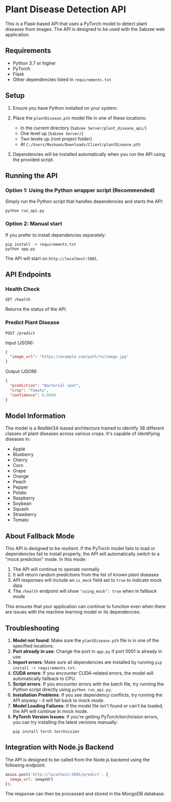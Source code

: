 # Plant Disease Detection API

This is a Flask-based API that uses a PyTorch model to detect plant diseases from images. The API is designed to be used with the Sabzee web application.

## Requirements

- Python 3.7 or higher
- PyTorch
- Flask
- Other dependencies listed in `requirements.txt`

## Setup

1. Ensure you have Python installed on your system.
2. Place the `plantDisease.pth` model file in one of these locations:
   - In the current directory (`Sabzee Server/plant_disease_api/`)
   - One level up (`Sabzee Server/`)
   - Two levels up (root project folder)
   - At `C:/Users/Muskaan/Downloads/Client/plantDisease.pth`

3. Dependencies will be installed automatically when you run the API using the provided script.

## Running the API

### Option 1: Using the Python wrapper script (Recommended)

Simply run the Python script that handles dependencies and starts the API:

```
python run_api.py
```

### Option 2: Manual start

If you prefer to install dependencies separately:

```
pip install -r requirements.txt
python app.py
```

The API will start on `http://localhost:5001`.

## API Endpoints

### Health Check

```
GET /health
```

Returns the status of the API.

### Predict Plant Disease

```
POST /predict
```

Input (JSON):
```json
{
  "image_url": "https://example.com/path/to/image.jpg"
}
```

Output (JSON):
```json
{
  "prediction": "Bacterial spot",
  "crop": "Tomato",
  "confidence": 0.9458
}
```

## Model Information

The model is a ResNet34-based architecture trained to identify 38 different classes of plant diseases across various crops. It's capable of identifying diseases in:

- Apple
- Blueberry
- Cherry
- Corn
- Grape
- Orange
- Peach
- Pepper
- Potato
- Raspberry
- Soybean
- Squash
- Strawberry
- Tomato

## About Fallback Mode

This API is designed to be resilient. If the PyTorch model fails to load or dependencies fail to install properly, the API will automatically switch to a "mock prediction" mode. In this mode:

1. The API will continue to operate normally
2. It will return random predictions from the list of known plant diseases
3. API responses will include an `is_mock` field set to `true` to indicate mock data
4. The `/health` endpoint will show `"using_mock": true` when in fallback mode

This ensures that your application can continue to function even when there are issues with the machine learning model or its dependencies.

## Troubleshooting

1. **Model not found**: Make sure the `plantDisease.pth` file is in one of the specified locations.
2. **Port already in use**: Change the port in `app.py` if port 5001 is already in use.
3. **Import errors**: Make sure all dependencies are installed by running `pip install -r requirements.txt`.
4. **CUDA errors**: If you encounter CUDA-related errors, the model will automatically fallback to CPU.
5. **Script errors**: If you encounter errors with the batch file, try running the Python script directly using `python run_api.py`.
6. **Installation Problems**: If you see dependency conflicts, try running the API anyway - it will fall back to mock mode.
7. **Model Loading Failures**: If the model file isn't found or can't be loaded, the API will continue in mock mode.
8. **PyTorch Version Issues**: If you're getting PyTorch/torchvision errors, you can try installing the latest versions manually:
   ```
   pip install torch torchvision
   ```

## Integration with Node.js Backend

The API is designed to be called from the Node.js backend using the following endpoint:

```javascript
axios.post('http://localhost:5001/predict', {
  image_url: imageUrl
});
```

The response can then be processed and stored in the MongoDB database. 